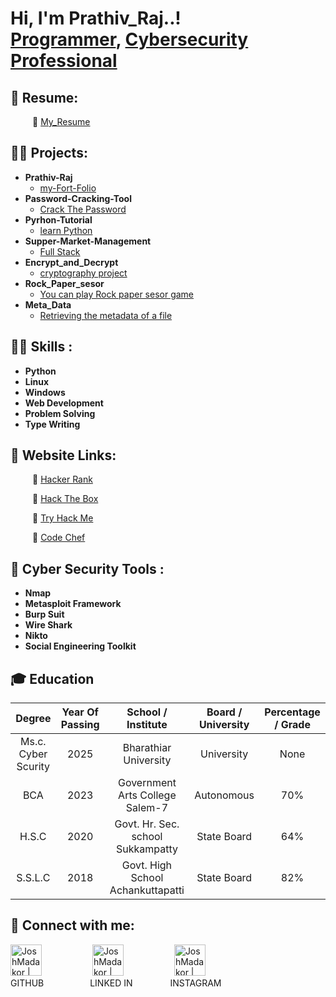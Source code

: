<h1>Hi, I'm Prathiv_Raj..! <br/><a href="https://github.com/Prathiv-Raj">Programmer</a>, <a href="https://www.linkedin.com/in/prathiv-raj-735a1b260/">Cybersecurity Professional</a></h1>

<h2>💼 Resume:</h2>

&ensp;&ensp;&ensp;&ensp;&ensp;🔗 [My_Resume]([https://www.canva.com/design/DAF2ZOAfpWs/6RnkT19opFgHzcEjAizuGw/view?utm_content=DAF2ZOAfpWs&utm_campaign=designshare&utm_medium=link&utm_source=editor](https://1drv.ms/b/c/d9082a29ddc98052/Ea8lWvy3IOtPpPHM0dfER9gB35SyGrbFAVihkhYQORf2UQ?e=LM0IZ1))

<h2>👨‍💻 Projects:</h2>

- <b>Prathiv-Raj</b>
  - [my-Fort-Folio](https://github.com/Prathiv-Raj/Prathiv-Raj)
- <b>Password-Cracking-Tool</b>
  - [Crack The Password](https://github.com/Prathiv-Raj/Password-Cracking-Tool.git)
- <b>Pyrhon-Tutorial</b>
  - [learn Python](https://github.com/Prathiv-Raj/python-tutorial)
- <b>Supper-Market-Management</b>
  - [Full Stack](https://github.com/Prathiv-Raj/Full-Stack.git)
- <b>Encrypt_and_Decrypt</b>
  - [cryptography project](https://github.com/Prathiv-Raj/Encryt_and_Decrypt)
- <b>Rock_Paper_sesor</b>
  - [You can play Rock paper sesor game](https://github.com/Prathiv-Raj/Rock_Paper_Sesor)
- <b>Meta_Data</b>
  - [Retrieving the metadata of a file](https://github.com/Prathiv-Raj/Meta_Data)

 
<h2> 🥷🏻 Skills :</h2>

- <b>Python</b>
- <b>Linux</b>
- <b>Windows</b>
- <b>Web Development</b>
- <b>Problem Solving</b>
- <b>Type Writing</b>

<h2> 🔗 Website Links:</h2>

&ensp;&ensp;&ensp;&ensp;&ensp;🔗 [Hacker Rank](https://hackerrank.com/profile/_prathiv_raj_)

&ensp;&ensp;&ensp;&ensp;&ensp;🔗 [Hack The Box](https://app.hackthebox.com/profile/cyberbot007)

&ensp;&ensp;&ensp;&ensp;&ensp;🔗 [Try Hack Me](https://tryhackme.com/p/PrathivRaj)

&ensp;&ensp;&ensp;&ensp;&ensp;🔗 [Code Chef](https://www.codechef.com/users/raj_python)

<h2> 🔎 Cyber Security Tools :</h2>

- <b>Nmap</b>
- <b>Metasploit Framework</b>
- <b>Burp Suit</b>
- <b>Wire Shark</b>
- <b>Nikto</b>
- <b>Social Engineering Toolkit</b>

<h2>🎓 Education</h2>

| Degree              | Year Of Passing | School / Institute                | Board / University    | Percentage / Grade|
| :---:               |    :----:       |      :---:                        |  :---:                | :---:             |
| Ms.c. Cyber Scurity | 2025            | Bharathiar University             | University            | None              |
| BCA                 | 2023            | Government Arts College Salem-7   | Autonomous            | 70%               |
| H.S.C               | 2020            | Govt. Hr. Sec. school Sukkampatty | State Board           | 64%               |
| S.S.L.C             | 2018            | Govt. High School Achankuttapatti | State Board           | 82%               | 

<h2> 🤳 Connect with me:</h2>

[<img  alt="JoshMadakor | YouTube" width="50px" src="https://cdn.jsdelivr.net/npm/simple-icons@v3/icons/github.svg" />][github]&ensp;&ensp;&ensp;&ensp;&ensp;&ensp;&ensp;&ensp;&ensp;&ensp;&ensp;
 [<img  alt="JoshMadakor | LinkedIn" width="50px" src="https://cdn.jsdelivr.net/npm/simple-icons@v3/icons/linkedin.svg" />][linkedin]&ensp;&ensp;&ensp;&ensp;&ensp;&ensp;&ensp;&ensp;&ensp;&ensp;&ensp;
[<img alt="JoshMadakor | Instagram" width="50px" src="https://cdn.jsdelivr.net/npm/simple-icons@v3/icons/instagram.svg" />][instagram]
<br>GITHUB&ensp;&ensp;&ensp;&ensp;&ensp;&ensp;&ensp;&ensp;&ensp;&ensp;  LINKED IN&ensp;&ensp;&ensp;&ensp;&ensp;&ensp;&ensp;&ensp;   INSTAGRAM


[github]: https://github.com/Prathiv-Raj
[instagram]: https://www.instagram.com/_cyber__bot_/
[linkedin]: https://www.linkedin.com/in/prathiv-raj-735a1b260/

<!--
**joshmadakor1/joshmadakor1** is a ✨ _special_ ✨ repository because its `README.md` (this file) appears on your GitHub profile.

Here are some ideas to get you started:

- 🔭 I’m currently working on ...
- 🌱 I’m currently learning ...
- 👯 I’m looking to collaborate on ...
- 🤔 I’m looking for help with ...
- 💬 Ask me about ...
- 📫 How to reach me: ...
- 😄 Pronouns: ...
- ⚡ Fun fact: ...
-->
